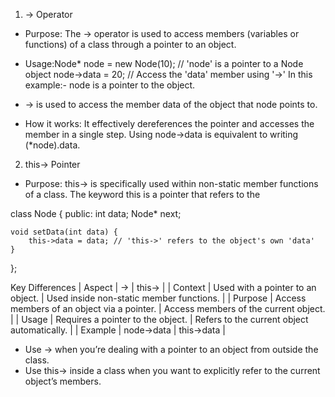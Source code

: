 1. -> Operator
- Purpose: The -> operator is used to access members (variables or functions) of a class through a pointer to an object.
- Usage:Node* node = new Node(10); // 'node' is a pointer to a Node object
node->data = 20;          // Access the 'data' member using '->'
In this example:- node is a pointer to the object.
- -> is used to access the member data of the object that node points to.

- How it works: It effectively dereferences the pointer and accesses the member in a single step. Using node->data is equivalent to writing (*node).data.


2. this-> Pointer
- Purpose: this-> is specifically used within non-static member functions of a class. The keyword this is a pointer that refers to the


class Node {
public:
    int data;
    Node* next;

    void setData(int data) {
        this->data = data; // 'this->' refers to the object's own 'data'
    }
};






Key Differences
| Aspect | -> | this-> | 
| Context | Used with a pointer to an object. | Used inside non-static member functions. | 
| Purpose | Access members of an object via a pointer. | Access members of the current object. | 
| Usage | Requires a pointer to the object. | Refers to the current object automatically. | 
| Example | node->data | this->data | 




- Use -> when you’re dealing with a pointer to an object from outside the class.
- Use this-> inside a class when you want to explicitly refer to the current object’s members.


